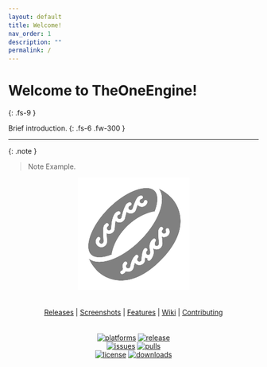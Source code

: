```yaml
---
layout: default
title: Welcome!
nav_order: 1
description: ""
permalink: /
---
```


# Welcome to TheOneEngine!
{: .fs-9 }

Brief introduction.
{: .fs-6 .fw-300 }

---

{: .note }
> Note Example.

<p align="center">
  <img src="https://github.com/CITM-UPC/TheOneEngine/blob/main/.github/images/TheOneLogo.png" />
  <br/>
  <br/>
  <br/>
  <a href="https://github.com/CITM-UPC/TheOneEngine/releases">Releases</a> |
  <a href="#screenshots">Screenshots</a> |
  <a href="#features">Features</a> |
  <a href="https://github.com/CITM-UPC/TheOneEngine/wiki">Wiki</a> |
  <a href="https://github.com/CITM-UPC/TheOneEngine/blob/main/CONTRIBUTING.md">Contributing</a>
  <br/>
  <br/>
  <br/>
  <a href="https://github.com/CITM-UPC/TheOneEngine/releases"><img alt="platforms" src="https://img.shields.io/badge/platforms-Windows-blue?style=flat-square"/></a>
  <a href="https://github.com/CITM-UPC/TheOneEngine/releases"><img alt="release" src="https://img.shields.io/github/v/release/CITM-UPC/TheOneEngine?style=flat-square"/></a>
  <br/>
  <a href="https://github.com/CITM-UPC/TheOneEngine/issues"><img alt="issues" src="https://img.shields.io/github/issues-raw/CITM-UPC/TheOneEnginesvg?color=yellow&style=flat-square"/></a>
  <a href="https://github.com/CITM-UPC/TheOneEngine/pulls"><img alt="pulls" src="https://img.shields.io/github/issues-pr-raw/CITM-UPC/TheOneEngine?color=yellow&style=flat-square"/></a>
  <br/>
  <a href="https://github.com/CITM-UPC/TheOneEngine/blob/main/LICENSE.md"><img alt="license" src="https://img.shields.io/github/license/CITM-UPC/TheOneEngine?color=green&style=flat-square"/></a>
  <a href="https://github.com/CITM-UPC/TheOneEngine/releases"><img alt="downloads" src="https://img.shields.io/github/downloads/CITM-UPC/TheOneEngine/total?color=green&style=flat-square"></a>
</p>